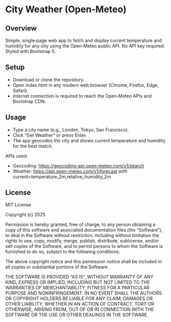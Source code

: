 # City Weather (Open‑Meteo)

## Overview
Simple, single‑page web app to fetch and display current temperature and humidity for any city using the Open‑Meteo public API. No API key required. Styled with Bootstrap 5.

## Setup
- Download or clone the repository.
- Open index.html in any modern web browser (Chrome, Firefox, Edge, Safari).
- Internet connection is required to reach the Open‑Meteo APIs and Bootstrap CDN.

## Usage
- Type a city name (e.g., London, Tokyo, San Francisco).
- Click “Get Weather” or press Enter.
- The app geocodes the city and shows current temperature and humidity for the best match.

APIs used:
- Geocoding: https://geocoding-api.open-meteo.com/v1/search
- Weather: https://api.open-meteo.com/v1/forecast with current=temperature_2m,relative_humidity_2m

## License
MIT License

Copyright (c) 2025

Permission is hereby granted, free of charge, to any person obtaining a copy of this software and associated documentation files (the “Software”), to deal in the Software without restriction, including without limitation the rights to use, copy, modify, merge, publish, distribute, sublicense, and/or sell copies of the Software, and to permit persons to whom the Software is furnished to do so, subject to the following conditions:

The above copyright notice and this permission notice shall be included in all copies or substantial portions of the Software.

THE SOFTWARE IS PROVIDED “AS IS”, WITHOUT WARRANTY OF ANY KIND, EXPRESS OR IMPLIED, INCLUDING BUT NOT LIMITED TO THE WARRANTIES OF MERCHANTABILITY, FITNESS FOR A PARTICULAR PURPOSE AND NONINFRINGEMENT. IN NO EVENT SHALL THE AUTHORS OR COPYRIGHT HOLDERS BE LIABLE FOR ANY CLAIM, DAMAGES OR OTHER LIABILITY, WHETHER IN AN ACTION OF CONTRACT, TORT OR OTHERWISE, ARISING FROM, OUT OF OR IN CONNECTION WITH THE SOFTWARE OR THE USE OR OTHER DEALINGS IN THE SOFTWARE.